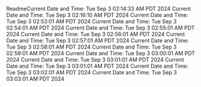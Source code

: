 ReadmeCurrent Date and Time: Tue Sep  3 02:14:33 AM PDT 2024
Current Date and Time: Tue Sep  3 02:16:10 AM PDT 2024
Current Date and Time: Tue Sep  3 02:53:01 AM PDT 2024
Current Date and Time: Tue Sep  3 02:54:01 AM PDT 2024
Current Date and Time: Tue Sep  3 02:55:01 AM PDT 2024
Current Date and Time: Tue Sep  3 02:56:01 AM PDT 2024
Current Date and Time: Tue Sep  3 02:57:01 AM PDT 2024
Current Date and Time: Tue Sep  3 02:58:01 AM PDT 2024
Current Date and Time: Tue Sep  3 02:59:01 AM PDT 2024
Current Date and Time: Tue Sep  3 03:00:01 AM PDT 2024
Current Date and Time: Tue Sep  3 03:01:01 AM PDT 2024
Current Date and Time: Tue Sep  3 03:01:01 AM PDT 2024
Current Date and Time: Tue Sep  3 03:02:01 AM PDT 2024
Current Date and Time: Tue Sep  3 03:03:01 AM PDT 2024
